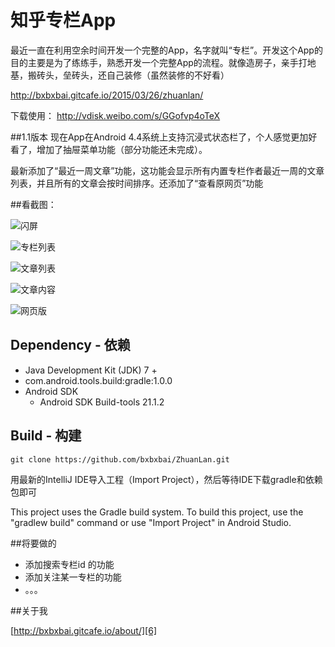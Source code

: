 # 知乎专栏App

最近一直在利用空余时间开发一个完整的App，名字就叫“专栏”。开发这个App的目的主要是为了练练手，熟悉开发一个完整App的流程。就像造房子，亲手打地基，搬砖头，垒砖头，还自己装修（虽然装修的不好看）

http://bxbxbai.gitcafe.io/2015/03/26/zhuanlan/

下载使用： http://vdisk.weibo.com/s/GGofvp4oTeX


##1.1版本
现在App在Android 4.4系统上支持沉浸式状态栏了，个人感觉更加好看了，增加了抽屉菜单功能（部分功能还未完成）。

最新添加了“最近一周文章”功能，这功能会显示所有内置专栏作者最近一周的文章列表，并且所有的文章会按时间排序。还添加了“查看原网页”功能



##看截图：


![闪屏][1]


![专栏列表][2]


![文章列表][3]


![文章内容][4]

![网页版][5]





## Dependency - 依赖
  - Java Development Kit (JDK) 7 +
  - com.android.tools.build:gradle:1.0.0
  - Android SDK
    - Android SDK Build-tools 21.1.2


## Build - 构建

    git clone https://github.com/bxbxbai/ZhuanLan.git

用最新的IntelliJ IDE导入工程（Import Project），然后等待IDE下载gradle和依赖包即可

This project uses the Gradle build system. To build this project, use the "gradlew build" command or use "Import Project" in Android Studio.



##将要做的

- 添加搜索专栏id 的功能
- 添加关注某一专栏的功能
- 。。。


##关于我

[http://bxbxbai.gitcafe.io/about/][6]


  [1]: http://i2.tietuku.com/0753db9e1804f6b3.png
  [2]: http://i2.tietuku.com/2970239f71296398.png
  [3]: http://i2.tietuku.com/6fa9fc0c9c2de428.png
  [4]: http://i2.tietuku.com/ace4ca3200ad7a09.png
  [5]: http://i2.tietuku.com/da044bdfabfe3e4f.png
  [6]: http://bxbxbai.gitcafe.io/about/
